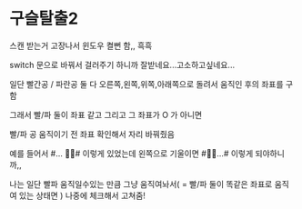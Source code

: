# 구슬탈출2

스캔 받는거 고장나서 윈도우 켤뻔 함,, 흑흑

switch 문으로 바꿔서 걸러주기 하니까 잘받네요...고소하고싶네요...



일단 빨간공 / 파란공 둘 다 오른쪽,왼쪽,위쪽,아래쪽으로 돌려서 움직인 후의 좌표를 구함

그래서 빨/파 둘이 좌표 같고 그리고 그 좌표가 O 가 아니면

빨/파 공 움직이기 전 좌표 확인해서 자리 바꿔줬음

예를 들어서 #... 🧶🧵# 이렇게 있었는데 왼쪽으로 기울이면   #🧶🧵...# 이렇게 되야하니까,,

나는 일단 빨파 움직일수있는 만큼 그냥 움직여놔서( = 빨/파 둘이 똑같은 좌표로 움직여 있는 상태면 ) 나중에 체크해서 고쳐줌!



